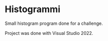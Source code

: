 # Histogrammi
Small histogram program done for a challenge.

Project was done with Visual Studio 2022.

